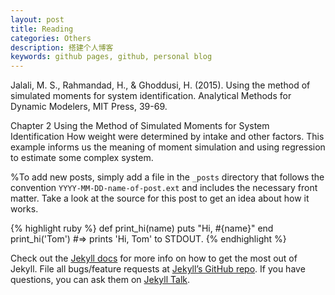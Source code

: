 ```yaml
---
layout: post
title: Reading
categories: Others
description: 搭建个人博客
keywords: github pages, github, personal blog
---
```



Jalali, M. S., Rahmandad, H., & Ghoddusi, H. (2015). Using the method of simulated moments for system identification. Analytical Methods for Dynamic Modelers, MIT Press, 39-69.

Chapter 2 Using the Method of Simulated Moments for System Identification How weight were determined by intake and other factors. This example informs us the meaning of moment simulation and using regression to estimate some complex system.


%To add new posts, simply add a file in the `_posts` directory that follows the convention `YYYY-MM-DD-name-of-post.ext` and includes the necessary front matter. Take a look at the source for this post to get an idea about how it works.



{% highlight ruby %}
def print_hi(name)
  puts "Hi, #{name}"
end
print_hi('Tom')
#=> prints 'Hi, Tom' to STDOUT.
{% endhighlight %}

Check out the [Jekyll docs][jekyll-docs] for more info on how to get the most out of Jekyll. File all bugs/feature requests at [Jekyll’s GitHub repo][jekyll-gh]. If you have questions, you can ask them on [Jekyll Talk][jekyll-talk].

[jekyll-docs]: http://jekyllrb.com/docs/home
[jekyll-gh]:   https://github.com/jekyll/jekyll
[jekyll-talk]: https://talk.jekyllrb.com/
